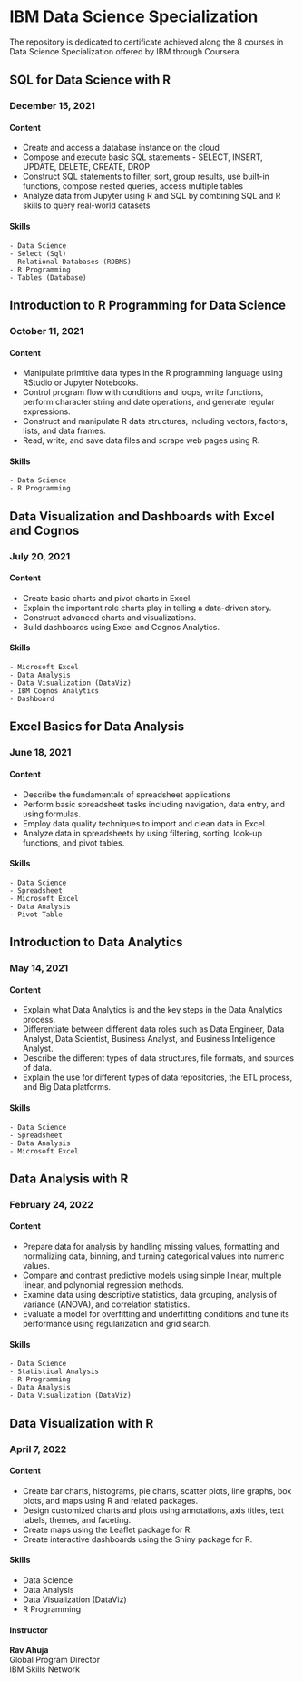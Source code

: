 # IBM Data Science Specialization

The repository is dedicated to certificate achieved along the 8 courses in Data Science Specialization offered by IBM through Coursera.


## SQL for Data Science with R
### December 15, 2021

#### Content
- Create and access a database instance on the cloud
- Compose and execute basic SQL statements - SELECT, INSERT, UPDATE, DELETE, CREATE, DROP
- Construct SQL statements to filter, sort, group results, use built-in functions, compose nested queries, access multiple tables
- Analyze data from Jupyter using R and SQL by combining SQL and R skills to query real-world datasets

#### Skills
    - Data Science
    - Select (Sql)
    - Relational Databases (RDBMS)
    - R Programming
    - Tables (Database)


## Introduction to R Programming for Data Science
### October 11, 2021

#### Content
- Manipulate primitive data types in the R programming language using RStudio or Jupyter Notebooks.
- Control program flow with conditions and loops, write functions, perform character string and date operations, and generate regular expressions.
- Construct and manipulate R data structures, including vectors, factors, lists, and data frames.
- Read, write, and save data files and scrape web pages using R. 

#### Skills
    - Data Science
    - R Programming


## Data Visualization and Dashboards with Excel and Cognos
### July 20, 2021

#### Content
- Create basic charts and pivot charts in Excel.
- Explain the important role charts play in telling a data-driven story. 
- Construct advanced charts and visualizations.
- Build dashboards using Excel and Cognos Analytics.

#### Skills
    - Microsoft Excel
    - Data Analysis
    - Data Visualization (DataViz)
    - IBM Cognos Analytics
    - Dashboard


## Excel Basics for Data Analysis
### June 18, 2021

#### Content
- Describe the fundamentals of spreadsheet applications 
- Perform basic spreadsheet tasks including navigation, data entry, and using formulas.
- Employ data quality techniques to import and clean data in Excel.
- Analyze data in spreadsheets by using filtering, sorting, look-up functions, and pivot tables.

#### Skills
    - Data Science
    - Spreadsheet
    - Microsoft Excel
    - Data Analysis
    - Pivot Table


## Introduction to Data Analytics
### May 14, 2021

#### Content
- Explain what Data Analytics is and the key steps in the Data Analytics process.
- Differentiate between different data roles such as Data Engineer, Data Analyst, Data Scientist, Business Analyst, and Business Intelligence Analyst.
- Describe the different types of data structures, file formats, and sources of data.
- Explain the use for different types of data repositories, the ETL process, and Big Data platforms.

#### Skills
    - Data Science
    - Spreadsheet
    - Data Analysis
    - Microsoft Excel
    
## Data Analysis with R
### February 24, 2022

#### Content
- Prepare data for analysis by handling missing values, formatting and normalizing data, binning, and turning categorical values into numeric values.
- Compare and contrast predictive models using simple linear, multiple linear, and polynomial regression methods.
- Examine data using descriptive statistics, data grouping, analysis of variance (ANOVA), and correlation statistics.
- Evaluate a model for overfitting and underfitting conditions and tune its performance using regularization and grid search.

#### Skills
    - Data Science
    - Statistical Analysis
    - R Programming
    - Data Analysis
    - Data Visualization (DataViz)
    
## Data Visualization with R
### April 7, 2022

#### Content
- Create bar charts, histograms, pie charts, scatter plots, line graphs, box plots, and maps using R and related packages. 
- Design customized charts and plots using annotations, axis titles, text labels, themes, and faceting. 
- Create maps using the Leaflet package for R. 
- Create interactive dashboards using the Shiny package for R. 

#### Skills
- Data Science
- Data Analysis
- Data Visualization (DataViz)
- R Programming
    

#### Instructor
**Rav Ahuja**<br>
Global Program Director<br>
IBM Skills Network
